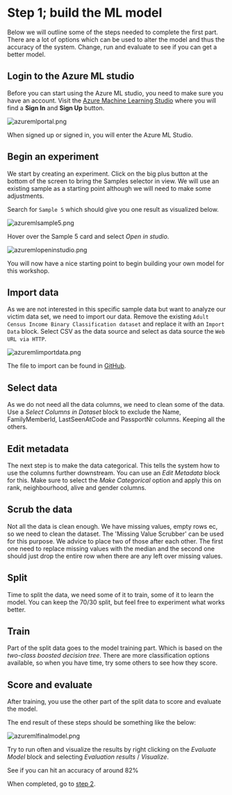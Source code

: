# Step 1; build the ML model

Below we will outline some of the steps needed to complete the first part. There are a lot of options which can be used to alter the model and thus the accuracy of the system. Change, run and evaluate to see if you can get a better model.

## Login to the Azure ML studio

Before you can start using the Azure ML studio, you need to make sure you have an account. Visit the [Azure Machine Learning Studio](https://studio.azureml.net/) where you will find a **Sign In** and **Sign Up** button.

![azuremlportal.png](azuremlportal.png)

When signed up or signed in, you will enter the Azure ML Studio.

## Begin an experiment

We start by creating an experiment. Click on the big plus button at the bottom of the screen to bring the Samples selector in view. We will use an existing sample as a starting point although we will need to make some adjustments.

Search for `Sample 5` which should give you one result as visualized below.

![azuremlsample5.png](azuremlsample5.png)

Hover over the Sample 5 card and select _Open in studio_.

![azuremlopeninstudio.png](azuremlopeninstudio.png)

You will now have a nice starting point to begin building your own model for this workshop.

## Import data

As we are not interested in this specific sample data but want to analyze our victim data set, we need to import our data. Remove the existing `Adult Census Income Binary Classification dataset` and replace it with an `Import Data` block. Select CSV as the data source and select as data source the `Web URL via HTTP`. 

![azuremlimportdata.png](azuremlimportdata.png)

The file to import can be found in [GitHub](https://raw.githubusercontent.com/XpiritBV/GABC2018_HandsOnLabs/master/ML/TheFamily.csv).

## Select data

As we do not need all the data columns, we need to clean some of the data. Use a *Select Columns in Dataset* block to exclude the Name, FamilyMemberId, LastSeenAtCode and PassportNr columns. Keeping all the others.

## Edit metadata

The next step is to make the data categorical. This tells the system how to use the columns further downstream. You can use an *Edit Metadata* block for this. Make sure to select the *Make Categorical* option and apply this on rank, neighbourhood, alive and gender columns.  

## Scrub the data

Not all the data is clean enough. We have missing values, empty rows ec, so we need to clean the dataset. The 'Missing Value Scrubber' can be used for this purpose. We advice to place two of those after each other. The first one need to replace missing values with the median and the second one should just drop the entire row when there are any left over missing values.

## Split

Time to split the data, we need some of it to train, some of it to learn the model. You can keep the 70/30 split, but feel free to experiment what works better.

## Train

Part of the split data goes to the model training part. Which is based on the *two-class boosted decision tree*. There are more classification options available, so when you have time, try some others to see how they score.

## Score and evaluate

After training, you use the other part of the split data to score and evaluate the model. 

The end result of these steps should be something like the below:

![azuremlfinalmodel.png](azuremlfinalmodel.png)

Try to run often and visualize the results by right clicking on the *Evaluate Model* block and selecting *Evaluation results* / *Visualize*.

See if you can hit an accuracy of around 82%

When completed, go to [step 2](step2.md).